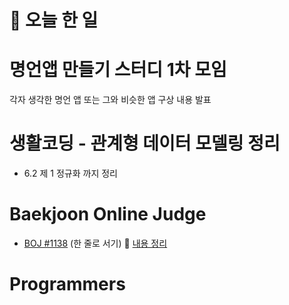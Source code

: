 # :thought_balloon: __오늘 한 일__

# __명언앱 만들기 스터디 1차 모임__
각자 생각한 명언 앱 또는 그와 비슷한 앱 구상 내용 발표

# __생활코딩 - 관계형 데이터 모델링 정리__
* 6.2 제 1 정규화 까지 정리

# __Baekjoon Online Judge__
* [BOJ #1138](https://www.acmicpc.net/problem/1138) (한 줄로 서기) :link: [내용 정리](https://github.com/seungrokoh/Beakjoon_OnlineJudge/tree/master/%231138/README.md)

# __Programmers__
